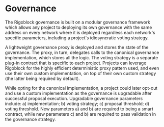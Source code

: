 # Governance

The Rigoblock governance is built on a modular governance framework which allows any project to deploying its own governance with the same address on every network where it is deployed regardless each network's specific parameters, including a project's idiosyncratic voting strategy.

A lightweight governance proxy is deployed and stores the state of the governance. The proxy, in turn, delegates calls to the canonical governance implementation, which stores all the logic. The voting strategy is a separate plug-in contract that is specific to each project. Projects can leverage Rigoblock for the highly efficient deterministic proxy pattern used, and even use their own custom implementation, on top of their own custom strategy (the latter being required by default).

While opting for the canonical implementation, a project could later opt-out and use a custom implementation as the governance is upgradable after successful proposal execution. Upgradable governance parameters include: a) implementation; b) voting strategy; c) proposal threshold; d) voting threshold. New parameters a) and b) are required to being a smart contract, while new parameters c) and b) are required to pass validation in the governance strategy.

